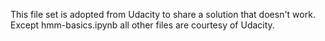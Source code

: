 This file set is adopted from Udacity to share a solution that doesn't work.
Except hmm-basics.ipynb all other files are courtesy of Udacity.

